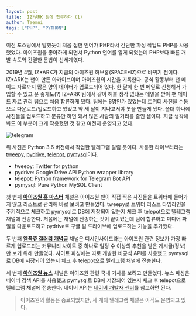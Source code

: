 ```yaml
---
layout: post
title:  IZ*ARK 팀에 합류하다 (1)
author: Taemni
tags: ["PHP", "PYTHON"]
---
```


이전 포스팅에서 말했듯이 처음 접한 언어가 PHP라서 간단한 파싱 작업도 PHP를 사용했었다. 아이즈원을 좋아하게 되면서 Python 언어를 알게 되었는데 PHP보다 빠른 개발 속도와 간결한 문법이 신세계였다.

2019년 4월, IZ\*ARK가 지금의 아이즈원 허브홈(SPACE\*IZ)으로 바뀌기 전이다. IZ\*ARK는 팬이 만든 아카이브이며 아이즈원의 시간을 기록한다. 공식 활동부터 팬 메이드 자료까지 많은 양의 데이터가 업로드되어 있다. 한 달에 한 번 메일로 신청해서 가입할 수 있고 운 좋게도(?) IZ\*ARK 팀에서 같이 해볼 생각 없냐는 메일을 받아 팬 메이드 자료 관리 팀으로 처음 합류하게 됐다. 팀에는 8명인가 있었는데 트위터 사진을 수동으로 다운로드/업로드하고 있었고 약 세 달이 지나고서야 봇을 만들게 됐다. 폴더 하나에 사진들을 업로드하고 분류만 하면 돼서 많은 사람의 일거리를 줄인 셈이다. 지금 생각해 봐도 이 부분이 크게 작용했던 것 같고 여전히 운영되고 있다.

![telegram](https://user-images.githubusercontent.com/48712000/124278183-e89f8f80-db80-11eb-9b13-f8f5a034bef6.png)

위 사진은 Python 3.6 버전에서 작업한 텔레그램 알림 봇이다.
사용한 라이브러리는 [tweepy](https://github.com/tweepy/tweepy), [pydrive](https://github.com/googleworkspace/PyDrive), [telepot](https://github.com/nickoala/telepot), [pymysql](https://github.com/PyMySQL/PyMySQL)이다.

- tweepy: Twitter for python
- pydrive: Google Drive API Python wrapper library
- telepot: Python framework for Telegram Bot API
- pymysql: Pure Python MySQL Client

첫 번째 **[아이즈원 홈 마스터](https://t.me/izone_pic)** 채널은 아이즈원 팬이 직접 찍은 사진들을 트위터에 들어가지 않고 리스트로 관리해 바로 보려고 만들었다. tweepy로 트위터 리스트 타임라인을 주기적으로 체크하고 pymysql로 DB에 저장되어 있는지 체크 후 telepot으로 텔레그램 채널에 전송한다. 처음에는 채널에 전송하는 것이 끝이었는데 팀에 합류하고 미디어 파일을 다운로드하고 pydrive로 구글 팀 드라이브에 업로드하는 기능을 추가했다.

두 번째 **[엠픅츄 갤러리 개념글](https://t.me/izone_dc)** 채널은 디시인사이드라는 아이즈원 관련 정보가 가장 빠르게 업로드되는 커뮤니티 사이트 중 하나로 일정 수 이상의 추천을 받은 게시글(정보)만 보기 위해 만들었다. 사이트 파싱에는 따로 개발한 비공식 API를 사용했고 pymysql로 DB에 저장되어 있는지 체크 후 telepot으로 텔레그램 채널에 전송한다.

세 번째 **[아이즈원 뉴스](https://t.me/izonenews)** 채널은 아이즈원 관련 국내 기사를 보려고 만들었다. 뉴스 파싱은 네이버 검색 API를 사용했고 pymysql로 DB에 저장되어 있는지 체크 후 telepot으로 텔테그램 채널에 전송한다. 네이버 API는 [네이버 개발자 센터](https://developers.naver.com/main/)를 참고하면 된다.

> 아이즈원의 활동은 종료되었지만, 세 개의 텔레그램 채널은 아직도 운영되고 있다.